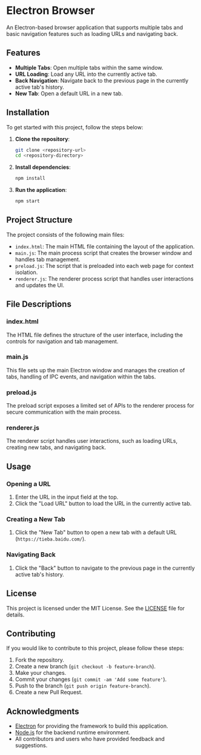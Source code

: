 # Electron Browser

An Electron-based browser application that supports multiple tabs and basic navigation features such as loading URLs and navigating back.

## Features

- **Multiple Tabs**: Open multiple tabs within the same window.
- **URL Loading**: Load any URL into the currently active tab.
- **Back Navigation**: Navigate back to the previous page in the currently active tab's history.
- **New Tab**: Open a default URL in a new tab.

## Installation

To get started with this project, follow the steps below:

1. **Clone the repository**:

    ```bash
    git clone <repository-url>
    cd <repository-directory>
    ```

2. **Install dependencies**:

    ```bash
    npm install
    ```

3. **Run the application**:

    ```bash
    npm start
    ```

## Project Structure

The project consists of the following main files:

- `index.html`: The main HTML file containing the layout of the application.
- `main.js`: The main process script that creates the browser window and handles tab management.
- `preload.js`: The script that is preloaded into each web page for context isolation.
- `renderer.js`: The renderer process script that handles user interactions and updates the UI.

## File Descriptions

### index.html

The HTML file defines the structure of the user interface, including the controls for navigation and tab management.

### main.js

This file sets up the main Electron window and manages the creation of tabs, handling of IPC events, and navigation within the tabs.

### preload.js

The preload script exposes a limited set of APIs to the renderer process for secure communication with the main process.

### renderer.js

The renderer script handles user interactions, such as loading URLs, creating new tabs, and navigating back.

## Usage

### Opening a URL

1. Enter the URL in the input field at the top.
2. Click the "Load URL" button to load the URL in the currently active tab.

### Creating a New Tab

1. Click the "New Tab" button to open a new tab with a default URL (`https://tieba.baidu.com/`).

### Navigating Back

1. Click the "Back" button to navigate to the previous page in the currently active tab's history.

## License

This project is licensed under the MIT License. See the [LICENSE](LICENSE) file for details.

## Contributing

If you would like to contribute to this project, please follow these steps:

1. Fork the repository.
2. Create a new branch (`git checkout -b feature-branch`).
3. Make your changes.
4. Commit your changes (`git commit -am 'Add some feature'`).
5. Push to the branch (`git push origin feature-branch`).
6. Create a new Pull Request.

## Acknowledgments

- [Electron](https://electronjs.org/) for providing the framework to build this application.
- [Node.js](https://nodejs.org/) for the backend runtime environment.
- All contributors and users who have provided feedback and suggestions.

